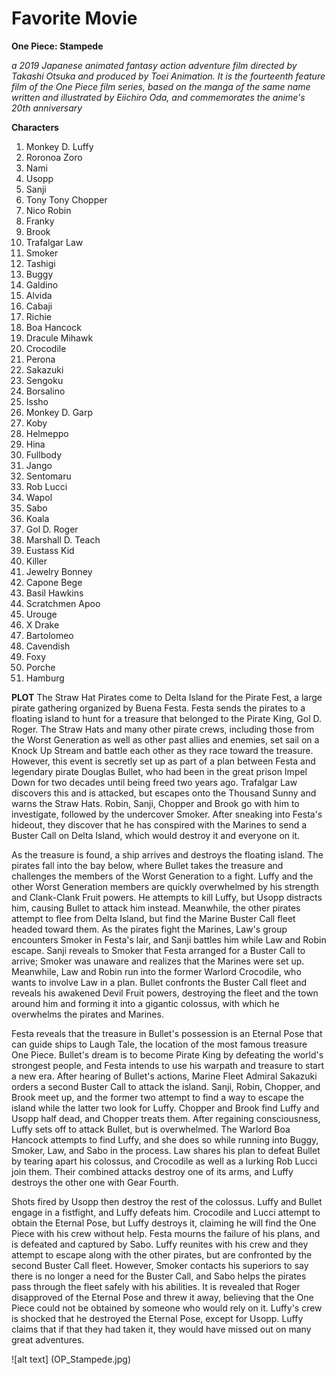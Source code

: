 # Favorite Movie
**One Piece: Stampede**

*a 2019 Japanese animated fantasy action adventure film directed by Takashi Otsuka and produced by Toei Animation. It is the fourteenth feature film of the One Piece film series, based on the manga of the same name written and illustrated by Eiichiro Oda, and commemorates the anime's 20th anniversary*

**Characters**
1. Monkey D. Luffy	
2. Roronoa Zoro	
3. Nami	
4. Usopp	
5. Sanji	
6. Tony Tony Chopper	
7. Nico Robin	
8. Franky	
9. Brook	
10. Trafalgar Law	
11. Smoker	
12. Tashigi	
13. Buggy	
14. Galdino	
15. Alvida	
16. Cabaji	
17. Richie	
18. Boa Hancock	
19. Dracule Mihawk	
20. Crocodile	
21. Perona	
22. Sakazuki	
23. Sengoku	
24. Borsalino	
25. Issho	
26. Monkey D. Garp	
27. Koby	
28. Helmeppo	
29. Hina	
30. Fullbody
31. Jango	
32. Sentomaru	
33. Rob Lucci	
34. Wapol	
35. Sabo	
36. Koala	
37. Gol D. Roger
38. Marshall D. Teach	
39. Eustass Kid	
40. Killer	
41. Jewelry Bonney	
42. Capone Bege	
43. Basil Hawkins	
44. Scratchmen Apoo
45. Urouge	
46. X Drake	
47. Bartolomeo
48. Cavendish	
49. Foxy	
50. Porche
51. Hamburg

**PLOT**
The Straw Hat Pirates come to Delta Island for the Pirate Fest, a large pirate gathering organized by Buena Festa. Festa sends the pirates to a floating island to hunt for a treasure that belonged to the Pirate King, Gol D. Roger. The Straw Hats and many other pirate crews, including those from the Worst Generation as well as other past allies and enemies, set sail on a Knock Up Stream and battle each other as they race toward the treasure. However, this event is secretly set up as part of a plan between Festa and legendary pirate Douglas Bullet, who had been in the great prison Impel Down for two decades until being freed two years ago. Trafalgar Law discovers this and is attacked, but escapes onto the Thousand Sunny and warns the Straw Hats. Robin, Sanji, Chopper and Brook go with him to investigate, followed by the undercover Smoker. After sneaking into Festa's hideout, they discover that he has conspired with the Marines to send a Buster Call on Delta Island, which would destroy it and everyone on it.

As the treasure is found, a ship arrives and destroys the floating island. The pirates fall into the bay below, where Bullet takes the treasure and challenges the members of the Worst Generation to a fight. Luffy and the other Worst Generation members are quickly overwhelmed by his strength and Clank-Clank Fruit powers. He attempts to kill Luffy, but Usopp distracts him, causing Bullet to attack him instead. Meanwhile, the other pirates attempt to flee from Delta Island, but find the Marine Buster Call fleet headed toward them. As the pirates fight the Marines, Law's group encounters Smoker in Festa's lair, and Sanji battles him while Law and Robin escape. Sanji reveals to Smoker that Festa arranged for a Buster Call to arrive; Smoker was unaware and realizes that the Marines were set up. Meanwhile, Law and Robin run into the former Warlord Crocodile, who wants to involve Law in a plan. Bullet confronts the Buster Call fleet and reveals his awakened Devil Fruit powers, destroying the fleet and the town around him and forming it into a gigantic colossus, with which he overwhelms the pirates and Marines.

Festa reveals that the treasure in Bullet's possession is an Eternal Pose that can guide ships to Laugh Tale, the location of the most famous treasure One Piece. Bullet's dream is to become Pirate King by defeating the world's strongest people, and Festa intends to use his warpath and treasure to start a new era. After hearing of Bullet's actions, Marine Fleet Admiral Sakazuki orders a second Buster Call to attack the island. Sanji, Robin, Chopper, and Brook meet up, and the former two attempt to find a way to escape the island while the latter two look for Luffy. Chopper and Brook find Luffy and Usopp half dead, and Chopper treats them. After regaining consciousness, Luffy sets off to attack Bullet, but is overwhelmed. The Warlord Boa Hancock attempts to find Luffy, and she does so while running into Buggy, Smoker, Law, and Sabo in the process. Law shares his plan to defeat Bullet by tearing apart his colossus, and Crocodile as well as a lurking Rob Lucci join them. Their combined attacks destroy one of its arms, and Luffy destroys the other one with Gear Fourth.

Shots fired by Usopp then destroy the rest of the colossus. Luffy and Bullet engage in a fistfight, and Luffy defeats him. Crocodile and Lucci attempt to obtain the Eternal Pose, but Luffy destroys it, claiming he will find the One Piece with his crew without help. Festa mourns the failure of his plans, and is defeated and captured by Sabo. Luffy reunites with his crew and they attempt to escape along with the other pirates, but are confronted by the second Buster Call fleet. However, Smoker contacts his superiors to say there is no longer a need for the Buster Call, and Sabo helps the pirates pass through the fleet safely with his abilities. It is revealed that Roger disapproved of the Eternal Pose and threw it away, believing that the One Piece could not be obtained by someone who would rely on it. Luffy's crew is shocked that he destroyed the Eternal Pose, except for Usopp. Luffy claims that if that they had taken it, they would have missed out on many great adventures.

![alt text] (OP_Stampede.jpg)
